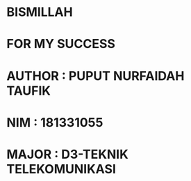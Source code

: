 # BISMILLAH
# FOR MY SUCCESS
# AUTHOR : PUPUT NURFAIDAH TAUFIK
# NIM : 181331055
# MAJOR : D3-TEKNIK TELEKOMUNIKASI
